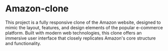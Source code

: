# Amazon-clone
This project is a fully responsive clone of the Amazon website, designed to mimic the layout, features, and design elements of the popular e-commerce platform. Built with modern web technologies, this clone offers an immersive user interface that closely replicates Amazon's core structure and functionality.







